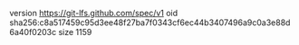 version https://git-lfs.github.com/spec/v1
oid sha256:c8a517459c95d3ee48f27ba7f0343cf6ec44b3407496a9c0a3e88d6a40f0203c
size 1159
